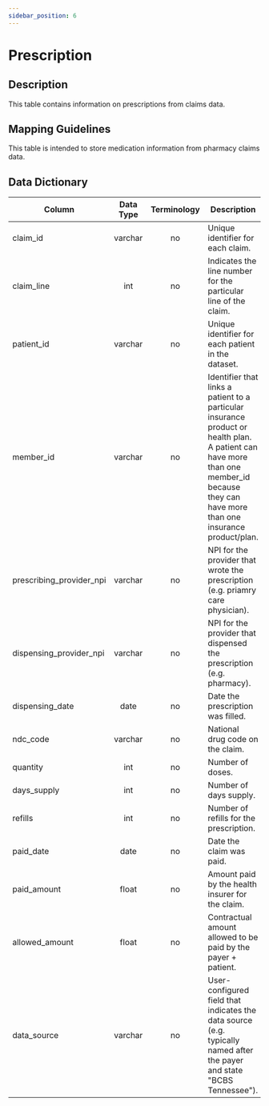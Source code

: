 ```yaml
---
sidebar_position: 6
---
```


# Prescription

## Description
This table contains information on prescriptions from claims data.

## Mapping Guidelines
This table is intended to store medication information from pharmacy claims data.

## Data Dictionary
| Column | Data Type | Terminology | Description |
| --- | :---: | :---: | --- |
| claim_id | varchar | no | Unique identifier for each claim. |
| claim_line | int | no | Indicates the line number for the particular line of the claim. |
| patient_id | varchar | no | Unique identifier for each patient in the dataset. |
| member_id | varchar | no | Identifier that links a patient to a particular insurance product or health plan.  A patient can have more than one member_id because they can have more than one insurance product/plan. |
| prescribing_provider_npi | varchar | no | NPI for the provider that wrote the prescription (e.g. priamry care physician). |
| dispensing_provider_npi | varchar | no | NPI for the provider that dispensed the prescription (e.g. pharmacy). |
| dispensing_date | date | no | Date the prescription was filled. |
| ndc_code | varchar | no | National drug code on the claim. |
| quantity | int | no | Number of doses. |
| days_supply | int | no | Number of days supply. |
| refills | int | no | Number of refills for the prescription. |
| paid_date | date | no | Date the claim was paid. |
| paid_amount | float | no | Amount paid by the health insurer for the claim. |
| allowed_amount | float | no | Contractual amount allowed to be paid by the payer + patient. |
| data_source | varchar | no | User-configured field that indicates the data source (e.g. typically named after the payer and state "BCBS Tennessee"). |